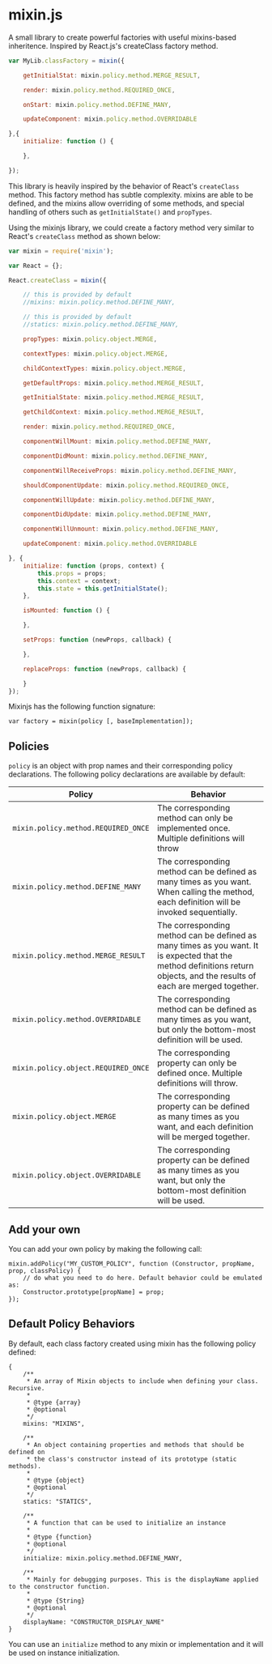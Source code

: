 # mixin.js

A small library to create powerful factories with useful mixins-based inheritence. Inspired by React.js's createClass factory method.

```javascript
var MyLib.classFactory = mixin({

    getInitialStat: mixin.policy.method.MERGE_RESULT,

    render: mixin.policy.method.REQUIRED_ONCE,

    onStart: mixin.policy.method.DEFINE_MANY,

    updateComponent: mixin.policy.method.OVERRIDABLE

},{
    initialize: function () {

    },

});
```


This library is heavily inspired by the behavior of React's `createClass` method. This factory method has subtle
complexity. mixins are able to be defined, and the mixins allow overriding of some methods, and special handling of
others such as `getInitialState()` and `propTypes`.

Using the mixinjs library, we could create a factory method very similar to React's `createClass` method as shown below:

```javascript
var mixin = require('mixin');

var React = {};

React.createClass = mixin({

    // this is provided by default
    //mixins: mixin.policy.method.DEFINE_MANY,

    // this is provided by default
    //statics: mixin.policy.method.DEFINE_MANY,

    propTypes: mixin.policy.object.MERGE,

    contextTypes: mixin.policy.object.MERGE,

    childContextTypes: mixin.policy.object.MERGE,

    getDefaultProps: mixin.policy.method.MERGE_RESULT,

    getInitialState: mixin.policy.method.MERGE_RESULT,

    getChildContext: mixin.policy.method.MERGE_RESULT,

    render: mixin.policy.method.REQUIRED_ONCE,

    componentWillMount: mixin.policy.method.DEFINE_MANY,

    componentDidMount: mixin.policy.method.DEFINE_MANY,

    componentWillReceiveProps: mixin.policy.method.DEFINE_MANY,

    shouldComponentUpdate: mixin.policy.method.REQUIRED_ONCE,

    componentWillUpdate: mixin.policy.method.DEFINE_MANY,

    componentDidUpdate: mixin.policy.method.DEFINE_MANY,

    componentWillUnmount: mixin.policy.method.DEFINE_MANY,

    updateComponent: mixin.policy.method.OVERRIDABLE

}, {
    initialize: function (props, context) {
        this.props = props;
        this.context = context;
        this.state = this.getInitialState();
    },

    isMounted: function () {

    },

    setProps: function (newProps, callback) {

    },

    replaceProps: function (newProps, callback) {

    }
});
```

Mixinjs has the following function signature:

    var factory = mixin(policy [, baseImplementation]);


## Policies

`policy` is an object with prop names and their corresponding policy declarations.  The following policy
declarations are available by default:


Policy | Behavior
------ | --------
`mixin.policy.method.REQUIRED_ONCE` | The corresponding method can only be implemented once. Multiple definitions will throw
`mixin.policy.method.DEFINE_MANY` | The corresponding method can be defined as many times as you want. When calling the method, each definition will be invoked sequentially.
`mixin.policy.method.MERGE_RESULT` | The corresponding method can be defined as many times as you want. It is expected that the method definitions return objects, and the results of each are merged together.
`mixin.policy.method.OVERRIDABLE` | The corresponding method can be defined as many times as you want, but only the bottom-most definition will be used.
`mixin.policy.object.REQUIRED_ONCE` | The corresponding property can only be defined once. Multiple definitions will throw.
`mixin.policy.object.MERGE` | The corresponding property can be defined as many times as you want, and each definition will be merged together.
`mixin.policy.object.OVERRIDABLE` | The corresponding property can be defined as many times as you want, but only the bottom-most definition will be used.


## Add your own

You can add your own policy by making the following call:

    mixin.addPolicy("MY_CUSTOM_POLICY", function (Constructor, propName, prop, classPolicy) {
        // do what you need to do here. Default behavior could be emulated as:
        Constructor.prototype[propName] = prop;
    });

## Default Policy Behaviors

By default, each class factory created using mixin has the following policy defined:

    {
        /**
         * An array of Mixin objects to include when defining your class. Recursive.
         *
         * @type {array}
         * @optional
         */
        mixins: "MIXINS",

        /**
         * An object containing properties and methods that should be defined on
         * the class's constructor instead of its prototype (static methods).
         *
         * @type {object}
         * @optional
         */
        statics: "STATICS",

        /**
         * A function that can be used to initialize an instance
         *
         * @type {function}
         * @optional
         */
        initialize: mixin.policy.method.DEFINE_MANY,

        /**
         * Mainly for debugging purposes. This is the displayName applied to the constructor function.
         *
         * @type {String}
         * @optional
         */
        displayName: "CONSTRUCTOR_DISPLAY_NAME"
    }



You can use an `initialize` method to any mixin or implementation and it will be used on instance initialization.